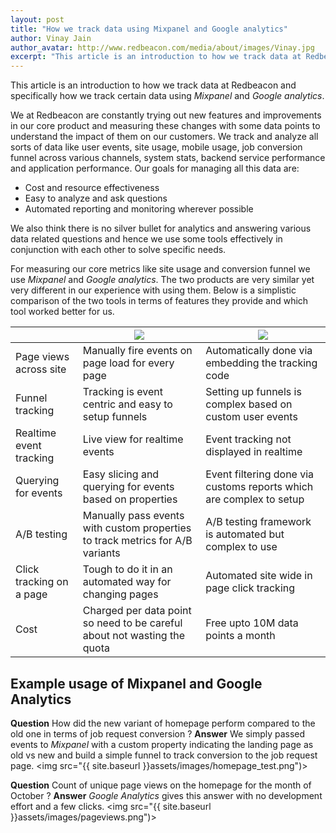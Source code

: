 ```yaml
---
layout: post
title: "How we track data using Mixpanel and Google analytics"
author: Vinay Jain
author_avatar: http://www.redbeacon.com/media/about/images/Vinay.jpg
excerpt: "This article is an introduction to how we track data at Redbeacon and specifically how we track data using Mixpanel and Google analytics"
---
```

This article is an introduction to how we track data at Redbeacon and specifically how we track certain data using *Mixpanel* and *Google analytics*.

We at Redbeacon are constantly trying out new features and improvements in our core product and measuring these changes with some data points to understand the impact of them on our customers. We track and analyze all sorts of data like user events, site usage, mobile usage, job conversion funnel across various channels, system stats, backend service performance and application performance. Our goals for managing all this data are:

- Cost and resource effectiveness
- Easy to analyze and ask questions
- Automated reporting and monitoring wherever possible

We also think there is no silver bullet for analytics and answering various data related questions and hence we use some tools effectively in conjunction with each other to solve specific needs.

For measuring our core metrics like site usage and conversion funnel we use *Mixpanel* and *Google analytics*. The two products are very similar yet very different in our experience with using them. Below is a simplistic comparison of the two tools in terms of features they provide and which tool worked better for us.

<table class="table table-striped">
    <thead>
        <tr>
            <th></th>
            <th><img src="{{ site.baseurl }}assets/images/mixpanel-logo.png")></th>
            <th><img src="{{ site.baseurl }}assets/images/google-logo.png")></th>
        </tr>
    </thead>
    <tbody>
        <tr>
            <td>Page views across site</td>
            <td>Manually fire events on page load for every page</td>
            <td>Automatically done via embedding the tracking code</td>
        </tr>
        <tr>
            <td>Funnel tracking</td>
            <td>Tracking is event centric and easy to setup funnels</td>
            <td>Setting up funnels is complex based on custom user events</td>
        </tr>
        <tr>
            <td>Realtime event tracking</td>
            <td>Live view for realtime events</td>
            <td>Event tracking not displayed in realtime</td>
        </tr>
        <tr>
            <td>Querying for events</td>
            <td>Easy slicing and querying for events based on properties</td>
            <td>Event filtering done via customs reports which are complex to setup</td>
        </tr>
        <tr>
            <td>A/B testing</td>
            <td>Manually pass events with custom properties to track metrics for A/B variants</td>
            <td>A/B testing framework is automated but complex to use</td>
        </tr>
        <tr>
            <td>Click tracking on a page</td>
            <td>Tough to do it in an automated way for changing pages</td>
            <td>Automated site wide in page click tracking</td>
        </tr>
        <tr>
            <td>Cost</td>
            <td>Charged per data point so need to be careful about not wasting the quota</td>
            <td>Free upto 10M data points a month</td>
        </tr>
    </tbody>
</table>

Example usage of Mixpanel and Google Analytics
----------------------------------------------

**Question** How did the new variant of homepage perform compared to the old one in terms of job request conversion ?
**Answer** We simply passed events to *Mixpanel* with a custom property indicating the landing page as old vs new and build a simple funnel to track conversion to the job request page.
<img src="{{ site.baseurl }}assets/images/homepage_test.png")>

**Question** Count of unique page views on the homepage for the month of October ?
**Answer** *Google Analytics* gives this answer with no development effort and a few clicks.
<img src="{{ site.baseurl }}assets/images/pageviews.png")>
